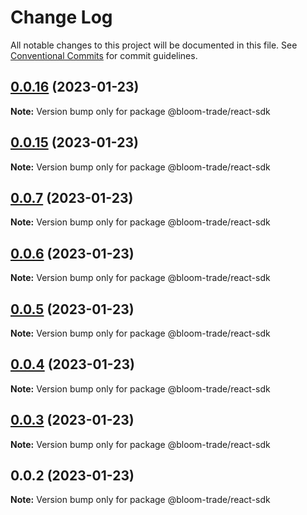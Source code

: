 # Change Log

All notable changes to this project will be documented in this file.
See [Conventional Commits](https://conventionalcommits.org) for commit guidelines.

## [0.0.16](https://github.com/Bloom-Finance/bloom-trade/compare/v0.0.15...v0.0.16) (2023-01-23)

**Note:** Version bump only for package @bloom-trade/react-sdk





## [0.0.15](https://github.com/Bloom-Finance/bloom-trade/compare/v0.0.7...v0.0.15) (2023-01-23)

**Note:** Version bump only for package @bloom-trade/react-sdk





## [0.0.7](https://github.com/Bloom-Finance/bloom-trade/compare/v0.0.6...v0.0.7) (2023-01-23)

**Note:** Version bump only for package @bloom-trade/react-sdk





## [0.0.6](https://github.com/Bloom-Finance/bloom-trade/compare/v0.0.5...v0.0.6) (2023-01-23)

**Note:** Version bump only for package @bloom-trade/react-sdk





## [0.0.5](https://github.com/Bloom-Finance/bloom-trade/compare/v0.0.4...v0.0.5) (2023-01-23)

**Note:** Version bump only for package @bloom-trade/react-sdk





## [0.0.4](https://github.com/Bloom-Finance/bloom-trade/compare/v0.0.3...v0.0.4) (2023-01-23)

**Note:** Version bump only for package @bloom-trade/react-sdk





## [0.0.3](https://github.com/Bloom-Finance/bloom-trade/compare/v0.0.2...v0.0.3) (2023-01-23)

**Note:** Version bump only for package @bloom-trade/react-sdk





## 0.0.2 (2023-01-23)

**Note:** Version bump only for package @bloom-trade/react-sdk

